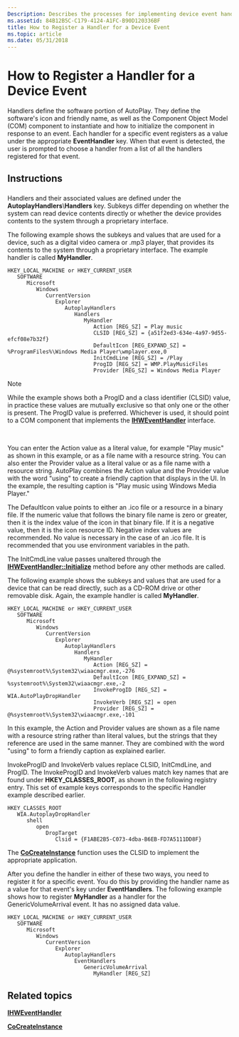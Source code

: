 ```yaml
---
Description: Describes the processes for implementing device event handlers in the registry.
ms.assetid: 84B12B5C-C179-4124-A1FC-B90D120336BF
title: How to Register a Handler for a Device Event
ms.topic: article
ms.date: 05/31/2018
---
```


# How to Register a Handler for a Device Event

Handlers define the software portion of AutoPlay. They define the software's icon and friendly name, as well as the Component Object Model (COM) component to instantiate and how to initialize the component in response to an event. Each handler for a specific event registers as a value under the appropriate **EventHandler** key. When that event is detected, the user is prompted to choose a handler from a list of all the handlers registered for that event.

## Instructions

### 

Handlers and their associated values are defined under the **AutoplayHandlers**\\**Handlers** key. Subkeys differ depending on whether the system can read device contents directly or whether the device provides contents to the system through a proprietary interface.

The following example shows the subkeys and values that are used for a device, such as a digital video camera or .mp3 player, that provides its contents to the system through a proprietary interface. The example handler is called **MyHandler**.

```
HKEY_LOCAL_MACHINE or HKEY_CURRENT_USER
   SOFTWARE
      Microsoft
         Windows
            CurrentVersion
               Explorer
                  AutoplayHandlers
                     Handlers
                        MyHandler
                           Action [REG_SZ] = Play music
                           CLSID [REG_SZ] = {a51f2ed3-634e-4a97-9d55-efcf08e7b32f}
                           DefaultIcon [REG_EXPAND_SZ] = %ProgramFiles%\Windows Media Player\wmplayer.exe,0
                           InitCmdLine [REG_SZ] = /Play
                           ProgID [REG_SZ] = WMP.PlayMusicFiles
                           Provider [REG_SZ] = Windows Media Player
```

> [!Note]  
> While the example shows both a ProgID and a class identifier (CLSID) value, in practice these values are mutually exclusive so that only one or the other is present. The ProgID value is preferred. Whichever is used, it should point to a COM component that implements the [**IHWEventHandler**](/windows/desktop/api/Shobjidl/nn-shobjidl-ihweventhandler) interface.

 

You can enter the Action value as a literal value, for example "Play music" as shown in this example, or as a file name with a resource string. You can also enter the Provider value as a literal value or as a file name with a resource string. AutoPlay combines the Action value and the Provider value with the word "using" to create a friendly caption that displays in the UI. In the example, the resulting caption is "Play music using Windows Media Player."

The DefaultIcon value points to either an .ico file or a resource in a binary file. If the numeric value that follows the binary file name is zero or greater, then it is the index value of the icon in that binary file. If it is a negative value, then it is the icon resource ID. Negative index values are recommended. No value is necessary in the case of an .ico file. It is recommended that you use environment variables in the path.

The InitCmdLine value passes unaltered through the [**IHWEventHandler::Initialize**](/windows/desktop/api/Shobjidl/nf-shobjidl-ihweventhandler-initialize) method before any other methods are called.

The following example shows the subkeys and values that are used for a device that can be read directly, such as a CD-ROM drive or other removable disk. Again, the example handler is called **MyHandler**.

```
HKEY_LOCAL_MACHINE or HKEY_CURRENT_USER
   SOFTWARE
      Microsoft
         Windows
            CurrentVersion
               Explorer
                  AutoplayHandlers
                     Handlers
                        MyHandler
                           Action [REG_SZ] = @%systemroot%\System32\wiaacmgr.exe,-276
                           DefaultIcon [REG_EXPAND_SZ] = %systemroot%\System32\wiaacmgr.exe,-2
                           InvokeProgID [REG_SZ] = WIA.AutoPlayDropHandler
                           InvokeVerb [REG_SZ] = open
                           Provider [REG_SZ] = @%systemroot%\System32\wiaacmgr.exe,-101
```

In this example, the Action and Provider values are shown as a file name with a resource string rather than literal values, but the strings that they reference are used in the same manner. They are combined with the word "using" to form a friendly caption as explained earlier.

InvokeProgID and InvokeVerb values replace CLSID, InitCmdLine, and ProgID. The InvokeProgID and InvokeVerb values match key names that are found under **HKEY\_CLASSES\_ROOT**, as shown in the following registry entry. This set of example keys corresponds to the specific Handler example described earlier.

```
HKEY_CLASSES_ROOT
   WIA.AutoplayDropHandler
      shell
         open
            DropTarget
               Clsid = {F1ABE2B5-C073-4dba-B6EB-FD7A5111DD8F}
```

The [**CoCreateInstance**](https://msdn.microsoft.com/library/ms686615(v=VS.85).aspx) function uses the CLSID to implement the appropriate application.

After you define the handler in either of these two ways, you need to register it for a specific event. You do this by providing the handler name as a value for that event's key under **EventHandlers**. The following example shows how to register **MyHandler** as a handler for the GenericVolumeArrival event. It has no assigned data value.

```
HKEY_LOCAL_MACHINE or HKEY_CURRENT_USER
   SOFTWARE
      Microsoft
         Windows
            CurrentVersion
               Explorer
                  AutoplayHandlers
                     EventHandlers
                        GenericVolumeArrival
                           MyHandler [REG_SZ]
```

## Related topics

<dl> <dt>

[**IHWEventHandler**](/windows/desktop/api/Shobjidl/nn-shobjidl-ihweventhandler)
</dt> <dt>

[**CoCreateInstance**](https://msdn.microsoft.com/library/ms686615(v=VS.85).aspx)
</dt> </dl>

 

 



